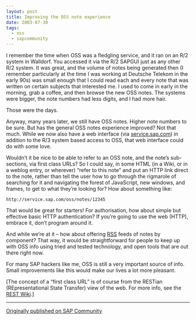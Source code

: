 ```yaml
---
layout: post
title: Improving the OSS note experience
date: 2003-07-30
tags:
  - oss
  - sapcommunity
---
```

I remember the time when OSS was a fledgling service, and it ran on an R/2 system in Walldorf. You accessed it via the R/2 SAPGUI just as any other R/2 system. It was great, and the volume of notes being generated then (I remember particularly at the time I was working at Deutsche Telekom in the early 90s)  was small enough that I could read each and every note that was written on certain subjects that interested me. I used to come in early in the morning, grab a coffee, and then browse the new OSS notes. The systems were bigger, the note numbers had less digits, and I had more hair.

Those were the days.

Anyway, many years later, we still have OSS notes. Higher note numbers to be sure. But has the general OSS notes experience improved? Not that much. While we now also have a web interface (via [service.sap.com](https://service.sap.com)) in addition to the R/3 system based access to OSS, that web interface could do with some love.

Wouldn’t it be nice to be able to refer to an OSS note, and the note’s sub-sections, via first class URLs? So I could say, in some HTML (in a Wiki, or in a weblog entry, or wherever) “refer to this note” and put an HTTP link direct to the note, rather than tell the user how to go through the rigmarole of searching for it and navigating the forest of JavaScript, new windows, and frames, to get to what they’re looking for? How about something like:

```text
http://service.sap.com/oss/notes/12345
```

That would be great for starters! For authorisation, how about simple but effective basic HTTP authentication? If you’re going to use the web (HTTP), embrace it, don’t program around it.

And while we’re at it – how about offering [RSS](http://purl.org/rss/1.0) feeds of notes by component? That way, it would be straightforward for people to keep up with OSS info using tried and tested technology, and open tools that are out there right now.

For many SAP hackers like me, OSS is still a very important source of info. Small improvements like this would make our lives a lot more pleasant.

[The concept of a “first class URL” is of course from the RESTian (REpresentational State Transfer) view of the web. For more info, see the [REST  Wiki](https://web.archive.org/web/20031004160636/http://internet.conveyor.com/RESTwiki/moin.cgi/FrontPage).]

---

[Originally published on SAP Community](https://blogs.sap.com/2003/07/30/improving-the-oss-note-experience/)

